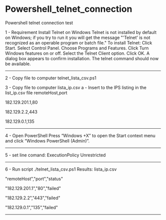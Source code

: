 # Powershell_telnet_connection
Powershell telnet connection test


 

1 - Requirement
Install Telnet on Windows
Telnet is not installed by default on Windows; if you try to run it you will get the message "'Telnet' is not recognized as an operable program or batch file." To install Telnet:
Click Start.
Select Control Panel.
Choose Programs and Features.
Click Turn Windows features on or off.
Select the Telnet Client option.
Click OK.
A dialog box appears to confirm installation. The telnet command should now be available.


------------------



2 - Copy file to computer telnet_lista_csv.ps1

3 - Copy file to computer lista_ip.csv
a - Insert to the IPS listing in the list_ip.csv file
remoteHost,port

182.129.201.1,80

182.129.2.2,443

182.129.0.1,135


------------------

4 - Open PowerShell
Press “Windows +X” to open the Start context menu and click “Windows PowerShell (Admin)”.


------------------

5 - set line comand: ExecutionPolicy Unrestricted


------------------

6 - Run script ./telnet_lista_csv.ps1
Results: lista_ip.csv

"remoteHost","port","status"

"182.129.201.1","80","failed"

"182.129.2.2","443","failed"

"182.129.0.1","135","failed"

------------------
